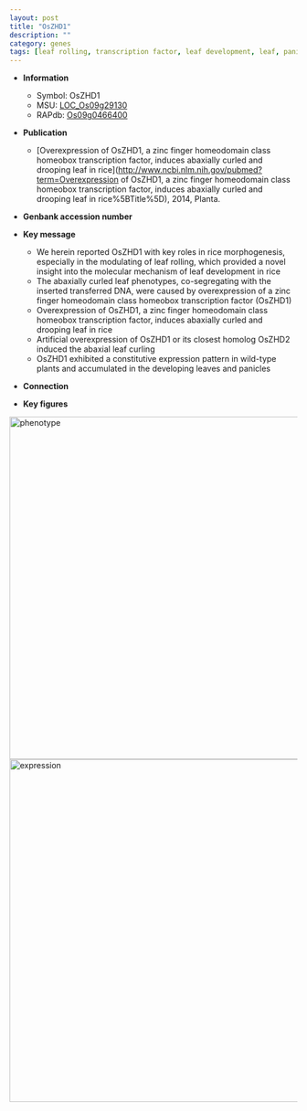 ```yaml
---
layout: post
title: "OsZHD1"
description: ""
category: genes
tags: [leaf rolling, transcription factor, leaf development, leaf, panicle]
---
```


* **Information**  
    + Symbol: OsZHD1  
    + MSU: [LOC_Os09g29130](http://rice.plantbiology.msu.edu/cgi-bin/ORF_infopage.cgi?orf=LOC_Os09g29130)  
    + RAPdb: [Os09g0466400](http://rapdb.dna.affrc.go.jp/viewer/gbrowse_details/irgsp1?name=Os09g0466400)  

* **Publication**  
    + [Overexpression of OsZHD1, a zinc finger homeodomain class homeobox transcription factor, induces abaxially curled and drooping leaf in rice](http://www.ncbi.nlm.nih.gov/pubmed?term=Overexpression of OsZHD1, a zinc finger homeodomain class homeobox transcription factor, induces abaxially curled and drooping leaf in rice%5BTitle%5D), 2014, Planta.

* **Genbank accession number**  

* **Key message**  
    + We herein reported OsZHD1 with key roles in rice morphogenesis, especially in the modulating of leaf rolling, which provided a novel insight into the molecular mechanism of leaf development in rice
    + The abaxially curled leaf phenotypes, co-segregating with the inserted transferred DNA, were caused by overexpression of a zinc finger homeodomain class homeobox transcription factor (OsZHD1)
    + Overexpression of OsZHD1, a zinc finger homeodomain class homeobox transcription factor, induces abaxially curled and drooping leaf in rice
    + Artificial overexpression of OsZHD1 or its closest homolog OsZHD2 induced the abaxial leaf curling
    + OsZHD1 exhibited a constitutive expression pattern in wild-type plants and accumulated in the developing leaves and panicles

* **Connection**  

* **Key figures**  
<img src="https://funricegenes.github.io/images/OsZHD1.pheno.png" alt="phenotype"  style="width: 600px;"/>

<img src="https://funricegenes.github.io/images/OsZHD1.exp.png" alt="expression"  style="width: 600px;"/>


